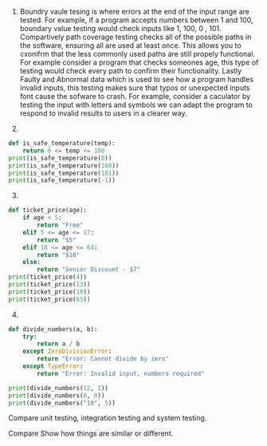 1. Boundry vaule tesing is where errors at the end of the input range are tested. For example, if a program accepts numbers between 1 and 100, boundary value testing would check inputs like 1, 100, 0 , 101. Compartively path coverage testing checks all of the possible paths in the software, ensuring all are used at least once. This allows you to cxonifrm that the less commonly used paths are still propely functional. For example consider a program that checks someones age, this type of testing would check every path to confirm their functionality. Lastly Faulty and Abnormal data which is used to see how a program handles invalid inputs, this testing makes sure that typos or unexpected inputs font cause the sofware to crash. For example, consider a caculator by testing the input with letters and symbols we can adapt the program to respond to invalid results to users in a clearer way. 

2. 
``` python
def is_safe_temperature(temp):
    return 0 <= temp <= 100
print(is_safe_temperature(0))
print(is_safe_temperature(100))
print(is_safe_temperature(101))
print(is_safe_temperature(-1))
```
3. 
``` python
def ticket_price(age):
    if age < 5:
        return "Free"
    elif 5 <= age <= 17:
        return "$5"
    elif 18 <= age <= 64:
        return "$10"
    else:
        return "Senior Discount - $7"
print(ticket_price(4))
print(ticket_price(13))
print(ticket_price(18))
print(ticket_price(65))
```
4. 
```python
def divide_numbers(a, b):
    try:
        return a / b
    except ZeroDivisionError:
        return "Error: Cannot divide by zero"
    except TypeError:
        return "Error: Invalid input, numbers required"

print(divide_numbers(12, 2)) 
print(divide_numbers(6, 0))   
print(divide_numbers("10", 5)) 
```


Compare unit testing, integration testing and system testing.

Compare
Show how things are similar or different.